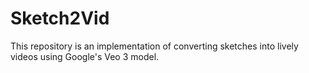 # Sketch2Vid
This repository is an implementation of converting sketches into lively videos using Google's Veo 3 model.
